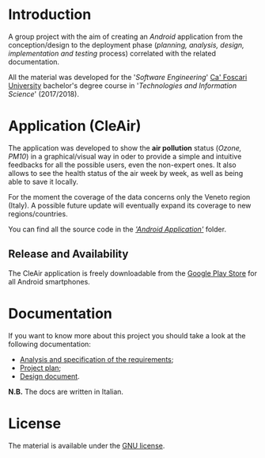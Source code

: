 # Introduction
A group project with the aim of creating an *Android* application from the conception/design to the deployment phase (*planning, analysis, design, implementation and testing* process) correlated with the related documentation.

All the material was developed for the '*Software Engineering*' [Ca' Foscari University](https://www.unive.it) bachelor's degree course in '*Technologies and Information Science*' (2017/2018).

# Application (CleAir)
The application was developed to show the **air pollution** status (*Ozone, PM10*) in a graphical/visual way in oder to provide a simple and intuitive feedbacks for all the possible users, even the non-expert ones. It also allows to see the health status of the air week by week, as well as being able to save it locally.

For the moment the coverage of the data concerns only the Veneto region (Italy). A possible future update will eventually expand its coverage to new regions/countries.

You can find all the source code in the [*'Android Application'*](Android%20Application) folder.

## Release and Availability
The CleAir application is freely downloadable from the [Google Play Store](https://play.google.com/store/apps/details?id=com.greenteadev.unive.clair) for all Android smartphones.

# Documentation
If you want to know more about this project you should take a look at the following documentation:
* [Analysis and specification of the requirements](Documentation/Analysis%20&%20Specs%20Requirements%20(v1.1).pdf);
* [Project plan](Documentation/Project%20Plan%20(v1.1).pdf);
* [Design document](Documentation/Design%20Document%20(v1.1).pdf).

**N.B.** The docs are written in Italian.

# License
The material is available under the [GNU license](https://github.com/FabioDainese/Software_Engineering/blob/master/LICENSE).